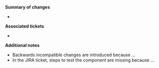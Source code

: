 **Summary of changes**

- 


**Associated tickets**

- 


**Additional notes**

- Backwards incompatible changes are introduced because ...
- In the JIRA ticket, steps to test the component are missing because ...
